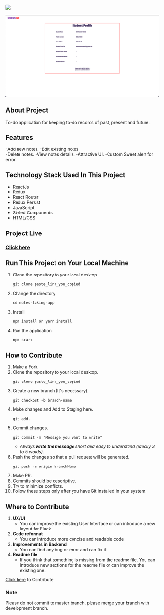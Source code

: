 ![](https://github.com/ShravanMeena/Notes-Taking-App-TO-DO/blob/main/src/assets/demo_.png?raw=true)

![](https://github.com/ramavatarmeena99/Avatar-Students-Details/blob/main/src/assets/demo.png?raw=true)
## About Project
To-do application for keeping to-do records of past, present and future.


## Features
-Add new notes.
-Edit existing notes  
-Delete notes.
-View notes details.
-Attractive UI.
-Custom Sweet alert for error.

## Technology Stack Used In This Project
* ReactJs
* Redux
* React Router
* Redux Persist
* JavaScript
* Styled Components
* HTML/CSS

## Project Live
### [Click here](https://avatarnotess.netlify.app/) 

## Run This Project on Your Local Machine

1. Clone the repository to your local desktop
    ```
    git clone paste_link_you_copied
    ```
2. Change the directory 
    ```
    cd notes-taking-app
    ```
3. Install
    ```
    npm install or yarn install
    ```
4. Run the application
    ```
    npm start
    ```
 
## How to Contribute

1. Make a Fork.
2. Clone the repository to your local desktop.
    ```
    git clone paste_link_you_copied
    ```
3. Create a new branch (It's necessary).
    ```
    git checkout -b branch-name
    ```
4. Make changes and Add to Staging here.
    ```
    git add.
    ```
5. Commit changes.
    ```
    git commit -m "Message you want to write"
    ```
    * _Always __write the message__ short and easy to understand (ideally 3 to 5 words)._
6. Push the changes so that a pull request will be generated.
    ```
    git push -u origin branchName
    ```
7. Make PR.
8. Commits should be descriptive.
9. Try to minimize conflicts.
10. Follow these steps only after you have Git installed in your system.

## Where to Contribute
1. __UX/UI__
    * You can improve the existing User Interface or can introduce a new layout for Flack.
2. __Code reformat__
    * You can introduce more concise and readable code 
3. __Improvements in Backend__
    * You can find any bug or error and can fix it
4. __Readme file__
    * If you think that something is missing from the readme file. You can introduce new sections for the readme file or can improve the existing one. 


[Click here](https://github.com/ramavatarmeena99/Avatar-Todo-Notes) to Contribute 



### Note 

Please do not commit to master branch. please merge your branch with development branch.
